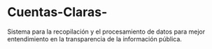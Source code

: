 # Cuentas-Claras-
Sistema para la recopilación y el procesamiento de datos  para mejor entendimiento en la transparencia de la información pública. 
